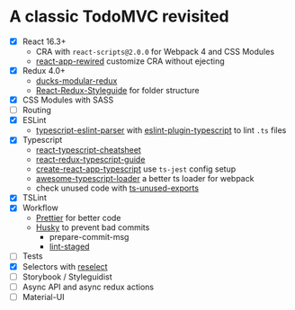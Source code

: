 # A classic TodoMVC revisited

- [x] React 16.3+
  - CRA with `react-scripts@2.0.0` for Webpack 4 and CSS Modules
  - [react-app-rewired](https://github.com/timarney/react-app-rewired) customize CRA without ejecting
- [x] Redux 4.0+
  - [ducks-modular-redux](https://github.com/erikras/ducks-modular-redux)
  - [React-Redux-Styleguide](https://github.com/iraycd/React-Redux-Styleguide) for folder structure
- [x] CSS Modules with SASS
- [ ] Routing
- [x] ESLint
  - [typescript-eslint-parser](https://github.com/eslint/typescript-eslint-parser) with [eslint-plugin-typescript](https://github.com/nzakas/eslint-plugin-typescript) to lint `.ts` files
- [x] Typescript
  - [react-typescript-cheatsheet](https://github.com/sw-yx/react-typescript-cheatsheet)
  - [react-redux-typescript-guide](https://github.com/piotrwitek/react-redux-typescript-guide)
  - [create-react-app-typescript](https://github.com/wmonk/create-react-app-typescript) use `ts-jest` config setup
  - [awesome-typescript-loader](https://github.com/s-panferov/awesome-typescript-loader) a better ts loader for webpack
  - check unused code with [ts-unused-exports](https://github.com/pzavolinsky/ts-unused-exports)
- [x] TSLint
- [x] Workflow
  - [Prettier](https://github.com/prettier/prettier) for better code
  - [Husky](https://github.com/typicode/husky) to prevent bad commits
    - prepare-commit-msg
    - [lint-staged](https://github.com/okonet/lint-staged)
- [ ] Tests
- [x] Selectors with [reselect](https://github.com/reduxjs/reselect)
- [ ] Storybook / Styleguidist
- [ ] Async API and async redux actions
- [ ] Material-UI
